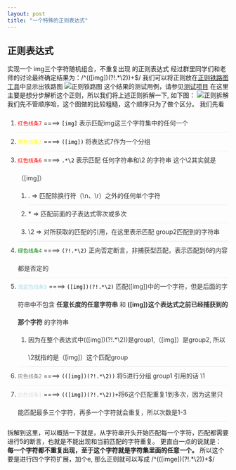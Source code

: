 ```yaml
---
layout: post
title: "一个特殊的正则表达式"
---
```

<style>
li {
    line-height: 40px;
    color: #333;
    border-bottom: 1px solid #eee;
}
</style>
## 正则表达式
实现一个 img三个字符随机组合，不重复出现 的正则表达式
经过群里同学们和老师的讨论最终确定结果为：/^((\[img\])(?!.*\2))+$/
我们可以将正则放在[正则铁路图工具](https://yatoo2018.github.io/regexper-static/build/index.html)中显示出铁路图
![正则铁路图](../../../assert/imgs/regexp-railroad.png)
这个结果的测试用例，请参见[测试项目](https://github.com/Yatoo2018/RegExp-showcase13)
在这里主要是想分步解析这个正则，所以我们将上述正则拆解一下, 如下图：
![正则拆解](../../../assert/imgs/reg-gmi.jpg)
我们先不管顺序哈，这个图做的比较粗糙，这个顺序只为了做个区分。
我们先看
 1. <code style="color:red">红色线条7</code>  ====>  <code style="font-size:border;color:black;">\[img\]</code> 表示匹配img这三个字符集中的任何一个
 2. <code style="color:yellow">黄色线条3</code>  ====>  <code style="font-size:border;color:black;">(\[img\])</code> 将表达式7作为一个分组
 3. <code style="color:red">红色线条6</code>  ====>  <code style="font-size:border;color:black;">.*\2</code> 表示匹配  任何字符串和\2 的字符串 这个\2其实就是（\[img\]）
    1. . => 匹配除换行符（\n、\r）之外的任何单个字符
    2. \* => 匹配前面的子表达式零次或多次
    3. \2 => 对所获取的匹配的引用，在这里表示匹配 group2匹配到的字符串
 4. <code style="color:green">绿色线条4</code>  ====> <code style="font-size:border;color:black;">(?!.*\2)</code> 正向否定断言，非捕获型匹配，表示匹配到6的内容都是否定的
 5. <code style="color:lightblue">浅蓝色线条5</code>  ====> <code style="font-size:border;color:black;">(\[img\])(?!.*\2)</code> 匹配(\[img\])中的一个字符，但是后面的字符串中不包含 **任意长度的任意字符串** 和 **(\[img\])这个表达式之前已经捕获到的那个字符** 的字符串
    1. 因为在整个表达式中((\[img\])(?!.*\2))是group1,（\[img\]）是group2, 所以\2就指的是（\[img\]）这个匹配group
 6. <code style="color:gray">灰色线条2</code>  ====> <code style="font-size:border;color:black;">((\[img\])(?!.*\2))</code> 将5进行分组 group1 引用的话 \1
 7. <code style="color:#ddd">白色线条1</code>  ====> <code style="font-size:border;color:black;">((\[img\])(?!.*\2))+</code>将6这个匹配重复1到多次，因为这里只能匹配最多三个字符，再多一个字符就会重复，所以次数是1-3

拆解到这里，可以概括一下就是，从字符串开头开始匹配每一个字符，匹配都需要进行5的断言，也就是不能出现和当前匹配的字符重复。
更直白一点的说就是： **每一个字符都不重复出现，至于这个字符就是字符集里面的任意一个。**
所以这个要是进行四个字符扩展，加个e, 那么正则就可以写成 /^((\[imge\])(?!.*\2))+$/

